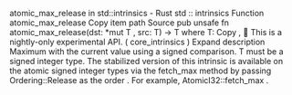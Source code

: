 atomic_max_release in std::intrinsics - Rust
std
::
intrinsics
Function
atomic_max_release
Copy item path
Source
pub unsafe fn atomic_max_release<T>(dst:
*mut T
, src: T) -> T
where
    T:
Copy
,
🔬
This is a nightly-only experimental API. (
core_intrinsics
)
Expand description
Maximum with the current value using a signed comparison.
T
must be a signed integer type.
The stabilized version of this intrinsic is available on the
atomic
signed integer types via the
fetch_max
method by passing
Ordering::Release
as the
order
. For example,
AtomicI32::fetch_max
.